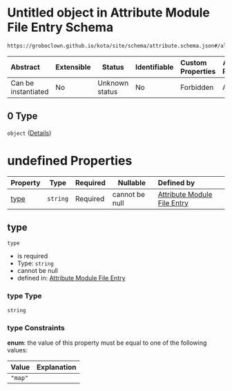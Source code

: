 # Untitled object in Attribute Module File Entry Schema

```txt
https://groboclown.github.io/kota/site/schema/attribute.schema.json#/allOf/1/oneOf/0
```




| Abstract            | Extensible | Status         | Identifiable | Custom Properties | Additional Properties | Access Restrictions | Defined In                                                                                       |
| :------------------ | ---------- | -------------- | ------------ | :---------------- | --------------------- | ------------------- | ------------------------------------------------------------------------------------------------ |
| Can be instantiated | No         | Unknown status | No           | Forbidden         | Allowed               | none                | [attribute.schema.json\*](../../../../docs/bin/out/attribute.schema.json "open original schema") |

## 0 Type

`object` ([Details](attribute-allof-1-oneof-0.md))

# undefined Properties

| Property      | Type     | Required | Nullable       | Defined by                                                                                                                                                                              |
| :------------ | -------- | -------- | -------------- | :-------------------------------------------------------------------------------------------------------------------------------------------------------------------------------------- |
| [type](#type) | `string` | Required | cannot be null | [Attribute Module File Entry](attribute-allof-1-oneof-0-properties-type.md "https&#x3A;//groboclown.github.io/kota/site/schema/attribute.schema.json#/allOf/1/oneOf/0/properties/type") |

## type




`type`

-   is required
-   Type: `string`
-   cannot be null
-   defined in: [Attribute Module File Entry](attribute-allof-1-oneof-0-properties-type.md "https&#x3A;//groboclown.github.io/kota/site/schema/attribute.schema.json#/allOf/1/oneOf/0/properties/type")

### type Type

`string`

### type Constraints

**enum**: the value of this property must be equal to one of the following values:

| Value   | Explanation |
| :------ | ----------- |
| `"map"` |             |
